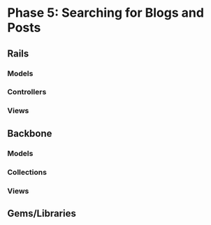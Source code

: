 # Phase 5: Searching for Blogs and Posts

## Rails
### Models

### Controllers

### Views

## Backbone
### Models

### Collections

### Views

## Gems/Libraries
